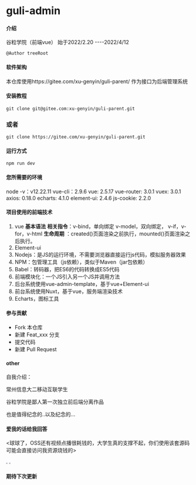 # guli-admin

#### 介绍
谷粒学院（前端vue）
 始于2022/2.20 ----2022/4/12

```
@Author treeRoot
```

#### 软件架构
本仓库使用https://gitee.com/xu-genyin/guli-parent/ 作为接口为后端管理系统


#### 安装教程

```shell
git clone git@gitee.com:xu-genyin/guli-parent.git
```

### 或者

```shell
git clone https://gitee.com/xu-genyin/guli-parent.git
```

#### 运行方式

```shell
npm run dev
```

#### 您所需要的环境

node -v：v12.22.11
vue-cli：2.9.6
vue:  2.5.17
vue-router:  3.0.1
vuex: 3.0.1
axios: 0.18.0
echarts: 4.1.0
element-ui: 2.4.6
js-cookie:  2.2.0

#### 项目使用的前端技术

1. vue
   **基本语法**
   **相关指令**：v-bind，单向绑定
   v-model，双向绑定，
   v-if，v-for，v-html
   **生命周期** ：created()页面渲染之前执行，mounted()页面渲染之后执行。
2. Element-ui
3. Nodejs：是JS的运行环境，不需要浏览器直接运行js代码，模拟服务器效果
4. NPM：包管理工具（js依赖），类似于Maven（jar包依赖）
5. Babel：转码器，把ES6的代码转换成ES5代码
6. 前端模块化：一个JS引入另一个JS并调用方法
7. 后台系统使用vue-admin-template，基于vue+Element-ui
8. 前台系统使用Nuxt，基于vue，服务端渲染技术
9. Echarts，图标工具

#### 参与贡献

- Fork 本仓库
- 新建 Feat_xxx 分支
- 提交代码
- 新建 Pull Request

#### other

自我介绍：

常州信息大二移动互联学生

谷粒学院是鄙人第一次独立前后端分离作品

也是值得纪念的..以及纪念的...

#### 爱我的话给我回答

<球球了，OSS还有视频点播很耗钱的，大学生真的支撑不起，你们使用该套源码可能会直接访问我资源烧钱的>

<img src="https://cdn.jsdelivr.net/gh/xuXian0425/phpotoBed@main/1649739946938wx.jpg" style="zoom: 25%;" />

<img src="https://cdn.jsdelivr.net/gh/xuXian0425/phpotoBed@main/1649739954949zfb.jpg" style="zoom:25%;" />

#### 期待下次更新

